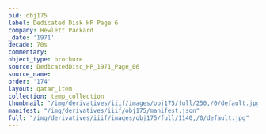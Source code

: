 ```yaml
---
pid: obj175
label: Dedicated Disk HP Page 6
company: Hewlett Packard
_date: '1971'
decade: 70s
commentary:
object_type: brochure
source: DedicatedDisc_HP_1971_Page_06
source_name:
order: '174'
layout: qatar_item
collection: temp_collection
thumbnail: "/img/derivatives/iiif/images/obj175/full/250,/0/default.jpg"
manifest: "/img/derivatives/iiif/obj175/manifest.json"
full: "/img/derivatives/iiif/images/obj175/full/1140,/0/default.jpg"
---
```


